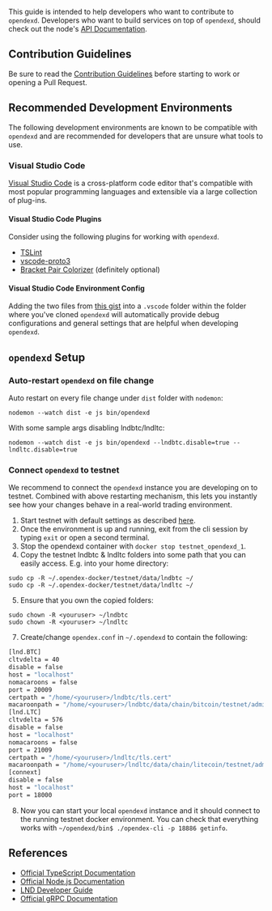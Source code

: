 This guide is intended to help developers who want to contribute to `opendexd`. Developers who want to build services on top of `opendexd`, should check out the node's [API Documentation](https://api.opendex.network/).

## Contribution Guidelines

Be sure to read the [Contribution Guidelines](/docs/Contribute.md) before starting to work or opening a Pull Request.

## Recommended Development Environments

The following development environments are known to be compatible with `opendexd` and are recommended for developers that are unsure what tools to use.

### Visual Studio Code

[Visual Studio Code](https://code.visualstudio.com/) is a cross-platform code editor that's compatible with most popular programming languages and extensible via a large collection of plug-ins. 

#### Visual Studio Code Plugins

Consider using the following plugins for working with `opendexd`.

- [TSLint](https://marketplace.visualstudio.com/items?itemName=ms-vscode.vscode-typescript-tslint-plugin)
- [vscode-proto3](https://marketplace.visualstudio.com/items?itemName=zxh404.vscode-proto3)
- [Bracket Pair Colorizer](https://marketplace.visualstudio.com/items?itemName=coenraads.bracket-pair-colorizer) (definitely optional)

#### Visual Studio Code Environment Config

Adding the two files from [this gist](https://gist.github.com/sangaman/117af412eefc28c4f763c0152ddd3b99) into a `.vscode` folder within the folder where you've cloned `opendexd` will automatically provide debug configurations and general settings that are helpful when developing `opendexd`. 

## `opendexd` Setup

### Auto-restart `opendexd` on file change

Auto restart on every file change under `dist` folder with `nodemon`:

```
nodemon --watch dist -e js bin/opendexd
```

With some sample args disabling lndbtc/lndltc:

```
nodemon --watch dist -e js bin/opendexd --lndbtc.disable=true --lndltc.disable=true
```

### Connect `opendexd` to testnet

We recommend to connect the `opendexd` instance you are developing on to testnet. Combined with above restarting mechanism, this lets you instantly see how your changes behave in a real-world trading environment.

1. Start testnet with default settings as described [here](/docs/Liquidity%20Provider%20Guide.md).
2. Once the environment is up and running, exit from the cli session by typing `exit` or open a second terminal.
3. Stop the opendexd container with `docker stop testnet_opendexd_1`.
4. Copy the testnet lndbtc & lndltc folders into some path that you can easily access. E.g. into your home directory:
```
sudo cp -R ~/.opendex-docker/testnet/data/lndbtc ~/
sudo cp -R ~/.opendex-docker/testnet/data/lndltc ~/
```
5. Ensure that you own the copied folders:
```
sudo chown -R <youruser> ~/lndbtc
sudo chown -R <youruser> ~/lndltc
```
7. Create/change `opendex.conf` in `~/.opendexd` to contain the following:
```bash
[lnd.BTC]
cltvdelta = 40
disable = false
host = "localhost"
nomacaroons = false
port = 20009
certpath = "/home/<youruser>/lndbtc/tls.cert"
macaroonpath = "/home/<youruser>/lndbtc/data/chain/bitcoin/testnet/admin.macaroon"
[lnd.LTC]
cltvdelta = 576
disable = false
host = "localhost"
nomacaroons = false
port = 21009
certpath = "/home/<youruser>/lndltc/tls.cert"
macaroonpath = "/home/<youruser>/lndltc/data/chain/litecoin/testnet/admin.macaroon"
[connext]
disable = false
host = "localhost"
port = 18000
```
8. Now you can start your local `opendexd` instance and it should connect to the running testnet docker environment. You can check that everything works with `~/opendexd/bin$ ./opendex-cli -p 18886 getinfo`.

## References

- [Official TypeScript Documentation](https://www.typescriptlang.org/docs/home.html)
- [Official Node.js Documentation](https://nodejs.org/en/docs/)
- [LND Developer Guide](https://dev.lightning.community/)
- [Official gRPC Documentation](https://grpc.io/docs/)
